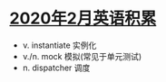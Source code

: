 # [2020年2月英语积累](/2020/02/monthly_english.md)

- v. instantiate 实例化
- v./n. mock 模拟(常见于单元测试)
- n. dispatcher 调度